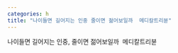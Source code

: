 ```yaml
---
categories: h
title: "나이들면 길어지는 인중 줄이면 젊어보일까  메디칼트리뷴"
---
```

나이들면 길어지는 인중, 줄이면 젊어보일까&nbsp;&nbsp;메디칼트리뷴